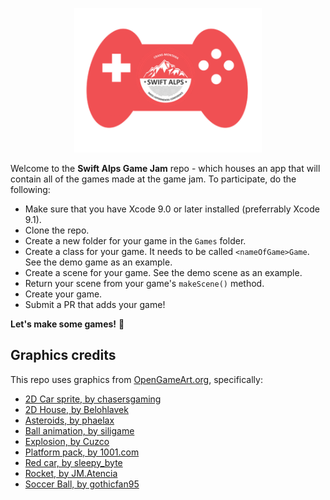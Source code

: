 <p align="center">
    <img src="Logo.png" width="300" max-width="50%" alt="Imagine Engine" />
</p>

Welcome to the **Swift Alps Game Jam** repo - which houses an app that will contain all of the games made at the game jam. To participate, do the following:

- Make sure that you have Xcode 9.0 or later installed (preferrably Xcode 9.1).
- Clone the repo.
- Create a new folder for your game in the `Games` folder.
- Create a class for your game. It needs to be called `<nameOfGame>Game`. See the demo game as an example.
- Create a scene for your game. See the demo scene as an example.
- Return your scene from your game's `makeScene()` method.
- Create your game.
- Submit a PR that adds your game!

**Let's make some games!** 🚀

## Graphics credits

This repo uses graphics from [OpenGameArt.org](httsp://opengameart.org), specifically:

- [2D Car sprite, by chasersgaming](https://opengameart.org/content/2d-car-sprite-0)
- [2D House, by Belohlavek](https://opengameart.org/content/2d-house-png-svg)
- [Asteroids, by phaelax](https://opengameart.org/content/asteroids)
- [Ball animation, by siligame](https://opengameart.org/content/ball-animation-include-vector-file)
- [Explosion, by Cuzco](https://opengameart.org/content/explosion)
- [Platform pack, by 1001.com](https://opengameart.org/content/platform-pack)
- [Red car, by sleepy_byte](https://opengameart.org/content/red-car)
- [Rocket, by JM.Atencia](https://opengameart.org/content/rocket)
- [Soccer Ball, by gothicfan95](https://opengameart.org/content/soccer-ball)
